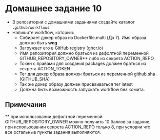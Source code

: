 # Домашнее задание 10

- В репозитории с домашними заданиями создайте каталог `.github/workflows`
- Напишите workflow, который:
  - Собирает докер образ из Dockerfile.multi (Дз 7). Имя образа должно быть **wcg**
  - Загружает его в GitHub registry (ghcr.io)
  - Имя репозитория должно браться из дефолтной переменной GITHUB_REPOSITORY_OWNER** либо из секрета ACTION_REPO
  - Токен с правами для создания packages должен браться из секрета ACTION_TOKEN
  - Тег для докер образа должен браться из переменной github.sha (GITHUB_SHA)
  - Так же докер образу должен присваиваться тег latest
  - Должна быть возможность запускать workflow без комита.

## Примечания
 ** при использовании дефолтной переменной GITHUB_REPOSITORY_OWNER можно получить 10 баллов за задание,
 при использовании секрета ACTION_REPO только 8, при условии что все остальные пункты задания выполняются.
